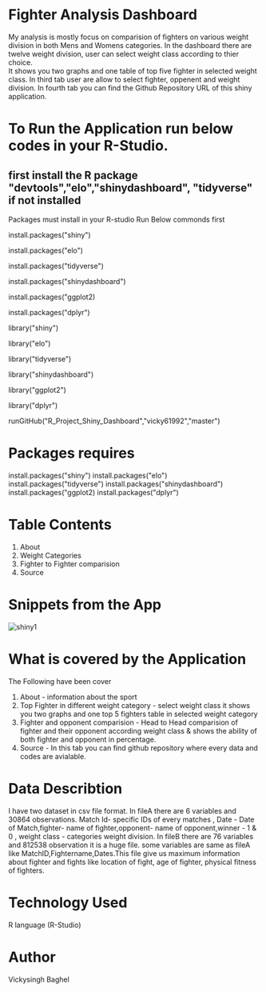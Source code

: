 # Fighter Analysis Dashboard

My analysis is mostly focus on comparision of fighters on various weight division in both Mens and Womens categories.
In the dashboard there are twelve weight division, user can select weight class according to thier choice.  
It shows you two graphs and one table of top five fighter in selected weight class. 
In third tab user are allow to select fighter, oppenent and weight division. 
In fourth tab you can find the Github Repository URL of this shiny application.

# To Run the Application run below codes in your R-Studio.
 ## first install the R package "devtools","elo","shinydashboard", "tidyverse" if not installed
 Packages must install in your R-studio
 Run Below commonds first
 
 install.packages("shiny")
 
 install.packages("elo")
 
 install.packages("tidyverse")
 
 install.packages("shinydashboard")
 
 install.packages("ggplot2)
 
 install.packages("dplyr")
 
 library("shiny")
 
 library("elo")
 
 library("tidyverse")
 
 library("shinydashboard")
 
 library("ggplot2")
 
 library("dplyr")
 
 runGitHub("R_Project_Shiny_Dashboard","vicky61992","master")
 
 # Packages requires
 
 install.packages("shiny")
 install.packages("elo")
 install.packages("tidyverse")
 install.packages("shinydashboard")
 install.packages("ggplot2)
 install.packages("dplyr")

# Table Contents
1. About
2. Weight Categories
3. Fighter to Fighter comparision
4. Source

# Snippets from the App

![shiny1](https://user-images.githubusercontent.com/55536334/114886738-1558cc00-9e08-11eb-97ec-69b843b6fedf.png)




# What is covered by the Application
The Following have been cover 
1. About - information about the sport
2. Top Fighter in different weight category - select weight class it shows you two graphs and one top 5 fighters table in selected weight category 
3. Fighter and opponent comparision - Head to Head comparision of fighter and their opponent according weight class & shows the ability of both fighter and opponent in percentage.
4. Source - In this tab you can find github repository where every data and codes are avialable.




# Data Describtion 

I have two dataset in csv file format. In fileA there are 6 variables and 30864 observations. 
Match Id- specific IDs of every matches , Date - Date of Match,fighter- name of fighter,opponent- name of opponent,winner - 1 & 0 , weight class - categories weight division.
In fileB there are 76 variables and 812538 observation it is a huge file. some variables are same as fileA like MatchID,Fightername,Dates.This file give us maximum information about fighter and fights like location of fight, age of fighter, physical fitness of fighters.


# Technology Used

R language (R-Studio)



# Author
Vickysingh Baghel




